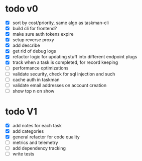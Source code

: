 # todo v0
- [x] sort by cost/priority, same algo as taskman-cli
- [x] build cli for frontend?
- [x] make sure auth tokens expire
- [x] setup reverse proxy 
- [x] add describe
- [x] get rid of debug logs
- [x] refactor logic for updating stuff into different endpoint plugs
- [x] track when a task is completed, for record keeping
- [ ] performance optimizations
- [ ] validate security, check for sql injection and such
- [ ] cache auth in taskman
- [ ] validate email addresses on account creation
- [ ] show top n on show

# todo V1
- [x] add notes for each task
- [x] add categories
- [x] general refactor for code quality
- [ ] metrics and telemetry
- [ ] add dependency tracking
- [ ] write tests
